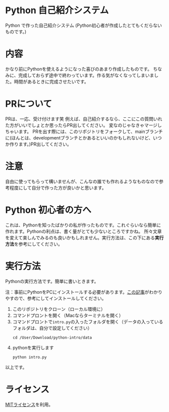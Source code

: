 # Python 自己紹介システム
Python で作った自己紹介システム
(Python初心者が作成したとてもくだらないものです。)
# 内容
かなり前にPythonを使えるようになった喜びのあまり作成したものです。
ちなみに、完成しておらず途中で終わっています。作る気がなくなってしまいました。時間があるときに完成させたいです。
# PRについて
PRは、一応、受け付けます笑
例えば、自己紹介するなら、ここにこの質問いれた方がいいでしょとか思ったらPR出してください。
変なのじゃなきゃマージしちゃいます。
PRを出す際には、このリポジトリをフォークして、mainブランチに(ほんとは、developmentブランチとかあるといいのかもしれないけど、いつか作ります。)PR出してください。
# 注意
自由に使ってもらって構いませんが、こんなの誰でも作れるようなものなので参考程度にして自分で作った方が良いかと思います。
# Python 初心者の方へ
これは、Pythonを知ったばかりの私が作ったものです。これぐらいなら簡単に作れます。Pythonの利点は、書く量がとても少ないところですかね。
所々文章を変えて楽しんでみるのも良いかもしれません。実行方法は、この下にある**実行方法**を参考にしてください。
# 実行方法
Pythonの実行方法です。簡単に書いときます。

注：事前にPythonをPCにインストールする必要があります。[この記事](https://techacademy.jp/magazine/15571 "まずはここから！Pythonのインストール方法【初心者向け】")がわかりやすので、参考にしてインストールしてください。
1. このリポジトリをクローン（ローカル環境に）
2. コマンドプロントを開く（Macならターミナルを開く）
3. コマンドプロントで`intro.py`の入ったフォルダを開く（データの入っているフォルダは、自分で設定してください）
    ```
    cd /User/Download/python-intro/data
    ```
4. pythonを実行します
    ```
    python intro.py
    ```
以上です。
# ライセンス
[MITライセンス](./LICENSE)を利用。
